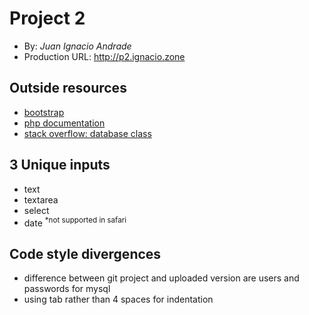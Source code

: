 
# Project 2
+ By: *Juan Ignacio Andrade*
+ Production URL: <http://p2.ignacio.zone>

## Outside resources
* [bootstrap](http://getbootstrap.com/)
* [php documentation](https://secure.php.net/docs.php)
* [stack overflow: database class](https://stackoverflow.com/questions/32188985/php-make-other-functions-access-the-conn-variable-inside-my-database-connecti)

## 3 Unique inputs
* text
* textarea
* select
* date <sup>*not supported in safari

## Code style divergences
* difference between git project and uploaded version are users and passwords for mysql
* using tab rather than 4 spaces for indentation 

